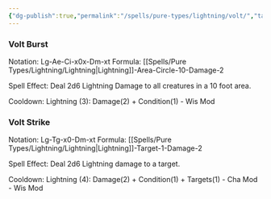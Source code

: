 ```yaml
---
{"dg-publish":true,"permalink":"/spells/pure-types/lightning/volt/","tags":["Spell/Damage","Spell/Lightning"]}
---
```


### Volt Burst
Notation: Lg-Ae-Ci-x0x-Dm-xt 
Formula: [[Spells/Pure Types/Lightning/Lightning\|Lightning]]-Area-Circle-10-Damage-2

Spell Effect: 
Deal 2d6 Lightning Damage to all creatures in a 10 foot area.

Cooldown: 
Lightning (3): Damage(2) + Condition(1) - Wis Mod
### Volt Strike
Notation: Lg-Tg-x0-Dm-xt
Formula: [[Spells/Pure Types/Lightning/Lightning\|Lightning]]-Target-1-Damage-2

Spell Effect: 
Deal 2d6 Lightning damage to a target.

Cooldown: 
Lightning (4): Damage(2)  + Condition(1) + Targets(1) - Cha Mod - Wis Mod